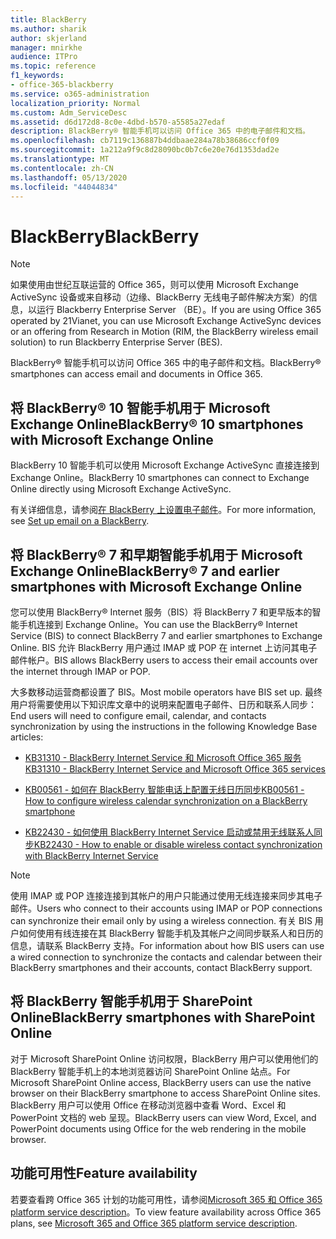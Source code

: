 ```yaml
---
title: BlackBerry
ms.author: sharik
author: skjerland
manager: mnirkhe
audience: ITPro
ms.topic: reference
f1_keywords:
- office-365-blackberry
ms.service: o365-administration
localization_priority: Normal
ms.custom: Adm_ServiceDesc
ms.assetid: d6d172d8-8c0e-4dbd-b570-a5585a27edaf
description: BlackBerry® 智能手机可以访问 Office 365 中的电子邮件和文档。
ms.openlocfilehash: cb7119c136887b4ddbaae284a78b38686ccf0f09
ms.sourcegitcommit: 1a212a9f9c8d28090bc0b7c6e20e76d1353dad2e
ms.translationtype: MT
ms.contentlocale: zh-CN
ms.lasthandoff: 05/13/2020
ms.locfileid: "44044834"
---
```

# <a name="blackberry"></a><span data-ttu-id="00dfa-103">BlackBerry</span><span class="sxs-lookup"><span data-stu-id="00dfa-103">BlackBerry</span></span>

> [!NOTE]
> <span data-ttu-id="00dfa-104">如果使用由世纪互联运营的 Office 365，则可以使用 Microsoft Exchange ActiveSync 设备或来自移动（边缘、BlackBerry 无线电子邮件解决方案）的信息，以运行 Blackberry Enterprise Server （BE）。</span><span class="sxs-lookup"><span data-stu-id="00dfa-104">If you are using Office 365 operated by 21Vianet, you can use Microsoft Exchange ActiveSync devices or an offering from Research in Motion (RIM, the BlackBerry wireless email solution) to run Blackberry Enterprise Server (BES).</span></span> 
  
<span data-ttu-id="00dfa-105">BlackBerry® 智能手机可以访问 Office 365 中的电子邮件和文档。</span><span class="sxs-lookup"><span data-stu-id="00dfa-105">BlackBerry® smartphones can access email and documents in Office 365.</span></span>
  
## <a name="blackberry-10-smartphones-with-microsoft-exchange-online"></a><span data-ttu-id="00dfa-106">将 BlackBerry® 10 智能手机用于 Microsoft Exchange Online</span><span class="sxs-lookup"><span data-stu-id="00dfa-106">BlackBerry® 10 smartphones with Microsoft Exchange Online</span></span>

<span data-ttu-id="00dfa-107">BlackBerry 10 智能手机可以使用 Microsoft Exchange ActiveSync 直接连接到 Exchange Online。</span><span class="sxs-lookup"><span data-stu-id="00dfa-107">BlackBerry 10 smartphones can connect to Exchange Online directly using Microsoft Exchange ActiveSync.</span></span>
  
<span data-ttu-id="00dfa-108">有关详细信息，请参阅[在 BlackBerry 上设置电子邮件](https://go.microsoft.com/fwlink/?linkid=863394)。</span><span class="sxs-lookup"><span data-stu-id="00dfa-108">For more information, see [Set up email on a BlackBerry](https://go.microsoft.com/fwlink/?linkid=863394).</span></span>
  
## <a name="blackberry-7-and-earlier-smartphones-with-microsoft-exchange-online"></a><span data-ttu-id="00dfa-109">将 BlackBerry® 7 和早期智能手机用于 Microsoft Exchange Online</span><span class="sxs-lookup"><span data-stu-id="00dfa-109">BlackBerry® 7 and earlier smartphones with Microsoft Exchange Online</span></span>

<span data-ttu-id="00dfa-110">您可以使用 BlackBerry® Internet 服务（BIS）将 BlackBerry 7 和更早版本的智能手机连接到 Exchange Online。</span><span class="sxs-lookup"><span data-stu-id="00dfa-110">You can use the BlackBerry® Internet Service (BIS) to connect BlackBerry 7 and earlier smartphones to Exchange Online.</span></span> <span data-ttu-id="00dfa-111">BIS 允许 BlackBerry 用户通过 IMAP 或 POP 在 internet 上访问其电子邮件帐户。</span><span class="sxs-lookup"><span data-stu-id="00dfa-111">BIS allows BlackBerry users to access their email accounts over the internet through IMAP or POP.</span></span>
  
<span data-ttu-id="00dfa-112">大多数移动运营商都设置了 BIS。</span><span class="sxs-lookup"><span data-stu-id="00dfa-112">Most mobile operators have BIS set up.</span></span> <span data-ttu-id="00dfa-113">最终用户将需要使用以下知识库文章中的说明来配置电子邮件、日历和联系人同步：</span><span class="sxs-lookup"><span data-stu-id="00dfa-113">End users will need to configure email, calendar, and contacts synchronization by using the instructions in the following Knowledge Base articles:</span></span>
  
- [<span data-ttu-id="00dfa-114">KB31310 - BlackBerry Internet Service 和 Microsoft Office 365 服务</span><span class="sxs-lookup"><span data-stu-id="00dfa-114">KB31310 - BlackBerry Internet Service and Microsoft Office 365 services</span></span>](https://go.microsoft.com/fwlink/?LinkID=826158&amp;clcid=0x409)
    
- [<span data-ttu-id="00dfa-115">KB00561 - 如何在 BlackBerry 智能电话上配置无线日历同步</span><span class="sxs-lookup"><span data-stu-id="00dfa-115">KB00561 - How to configure wireless calendar synchronization on a BlackBerry smartphone</span></span>](https://go.microsoft.com/fwlink/?LinkID=826160&amp;clcid=0x409)
    
- [<span data-ttu-id="00dfa-116">KB22430 - 如何使用 BlackBerry Internet Service 启动或禁用无线联系人同步</span><span class="sxs-lookup"><span data-stu-id="00dfa-116">KB22430 - How to enable or disable wireless contact synchronization with BlackBerry Internet Service</span></span>](https://go.microsoft.com/fwlink/?LinkID=826161&amp;clcid=0x409)
    
> [!NOTE]
> <span data-ttu-id="00dfa-117">使用 IMAP 或 POP 连接连接到其帐户的用户只能通过使用无线连接来同步其电子邮件。</span><span class="sxs-lookup"><span data-stu-id="00dfa-117">Users who connect to their accounts using IMAP or POP connections can synchronize their email only by using a wireless connection.</span></span> <span data-ttu-id="00dfa-118">有关 BIS 用户如何使用有线连接在其 BlackBerry 智能手机及其帐户之间同步联系人和日历的信息，请联系 BlackBerry 支持。</span><span class="sxs-lookup"><span data-stu-id="00dfa-118">For information about how BIS users can use a wired connection to synchronize the contacts and calendar between their BlackBerry smartphones and their accounts, contact BlackBerry support.</span></span> 
  
## <a name="blackberry-smartphones-with-sharepoint-online"></a><span data-ttu-id="00dfa-119">将 BlackBerry 智能手机用于 SharePoint Online</span><span class="sxs-lookup"><span data-stu-id="00dfa-119">BlackBerry smartphones with SharePoint Online</span></span>

<span data-ttu-id="00dfa-120">对于 Microsoft SharePoint Online 访问权限，BlackBerry 用户可以使用他们的 BlackBerry 智能手机上的本地浏览器访问 SharePoint Online 站点。</span><span class="sxs-lookup"><span data-stu-id="00dfa-120">For Microsoft SharePoint Online access, BlackBerry users can use the native browser on their BlackBerry smartphone to access SharePoint Online sites.</span></span> <span data-ttu-id="00dfa-121">BlackBerry 用户可以使用 Office 在移动浏览器中查看 Word、Excel 和 PowerPoint 文档的 web 呈现。</span><span class="sxs-lookup"><span data-stu-id="00dfa-121">BlackBerry users can view Word, Excel, and PowerPoint documents using Office for the web rendering in the mobile browser.</span></span>
  
## <a name="feature-availability"></a><span data-ttu-id="00dfa-122">功能可用性</span><span class="sxs-lookup"><span data-stu-id="00dfa-122">Feature availability</span></span>

<span data-ttu-id="00dfa-123">若要查看跨 Office 365 计划的功能可用性，请参阅[Microsoft 365 和 Office 365 platform service description](office-365-platform-service-description.md)。</span><span class="sxs-lookup"><span data-stu-id="00dfa-123">To view feature availability across Office 365 plans, see [Microsoft 365 and Office 365 platform service description](office-365-platform-service-description.md).</span></span>
  